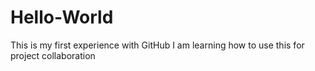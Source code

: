 # Hello-World
This is my first experience with GitHub
I am learning how to use this for project collaboration
